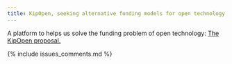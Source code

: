 ```yaml
---
title: KipOpen, seeking alternative funding models for open technology
---
```


A platform to helps us solve the funding problem of open technology: 
[The KipOpen proposal.](http://camilotejeiro.github.io/kipopen_website)

{% include issues_comments.md %}
